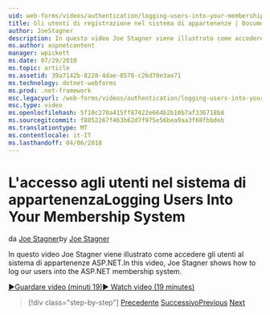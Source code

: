 ```yaml
---
uid: web-forms/videos/authentication/logging-users-into-your-membership-system
title: Gli utenti di registrazione nel sistema di appartenenze | Documenti Microsoft
author: JoeStagner
description: In questo video Joe Stagner viene illustrato come accedere gli utenti al sistema di appartenenze ASP.NET.
ms.author: aspnetcontent
manager: wpickett
ms.date: 07/29/2010
ms.topic: article
ms.assetid: 39a7142b-8228-4dae-8578-c26d70e3ae71
ms.technology: dotnet-webforms
ms.prod: .net-framework
msc.legacyurl: /web-forms/videos/authentication/logging-users-into-your-membership-system
msc.type: video
ms.openlocfilehash: 5f10c270a415ff87422e664b2b10b7af336718b8
ms.sourcegitcommit: f8852267f463b62d7f975e56bea9aa3f68fbbdeb
ms.translationtype: MT
ms.contentlocale: it-IT
ms.lasthandoff: 04/06/2018
---
```

<a name="logging-users-into-your-membership-system"></a><span data-ttu-id="11866-103">L'accesso agli utenti nel sistema di appartenenza</span><span class="sxs-lookup"><span data-stu-id="11866-103">Logging Users Into Your Membership System</span></span>
====================
<span data-ttu-id="11866-104">da [Joe Stagner](https://github.com/JoeStagner)</span><span class="sxs-lookup"><span data-stu-id="11866-104">by [Joe Stagner](https://github.com/JoeStagner)</span></span>

<span data-ttu-id="11866-105">In questo video Joe Stagner viene illustrato come accedere gli utenti al sistema di appartenenze ASP.NET.</span><span class="sxs-lookup"><span data-stu-id="11866-105">In this video, Joe Stagner shows how to log our users into the ASP.NET membership system.</span></span>

[<span data-ttu-id="11866-106">&#9654;Guardare video (minuti 19)</span><span class="sxs-lookup"><span data-stu-id="11866-106">&#9654; Watch video (19 minutes)</span></span>](https://channel9.msdn.com/Blogs/ASP-NET-Site-Videos/logging-users-into-your-membership-system)

> [!div class="step-by-step"]
> <span data-ttu-id="11866-107">[Precedente](adding-users-to-your-membership-system.md)
> [Successivo](implement-the-registration-verification-pattern.md)</span><span class="sxs-lookup"><span data-stu-id="11866-107">[Previous](adding-users-to-your-membership-system.md)
[Next](implement-the-registration-verification-pattern.md)</span></span>
